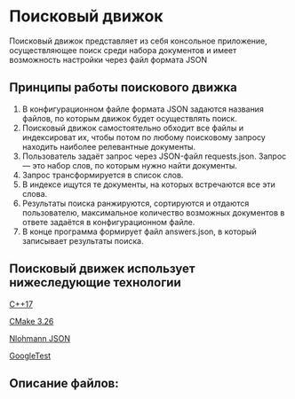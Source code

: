 # Поисковый движок

Поисковый движок  представляет из себя консольное приложение,
осуществляющее поиск среди набора документов и имеет возможность
настройки через файл формата JSON

## Принципы работы поискового движка

1. В конфигурационном файле формата JSON задаются названия
   файлов, по которым движок будет осуществлять поиск.
2. Поисковый движок  самостоятельно обходит все файлы и
   индексироват их, чтобы потом по любому поисковому запросу находить наиболее
   релевантные документы.
3. Пользователь задаёт запрос через JSON-файл requests.json. Запрос — это
   набор слов, по которым нужно найти документы.
4. Запрос трансформируется в список слов.
5. В индексе ищутся те документы, на которых встречаются все эти слова.
6. Результаты поиска ранжируются, сортируются и отдаются пользователю,
   максимальное количество возможных документов в ответе задаётся в
   конфигурационном файле.
7. В конце программа формирует файл answers.json, в который записывает
   результаты поиска.

## Поисковый движек использует нижеследующие технологии

[C++17](https://en.cppreference.com/w/cpp/17)

[CMake 3.26](https://cmake.org/cmake/help/latest/release/3.26.html)

[Nlohmann JSON](https://github.com/nlohmann/json)

[GoogleTest](https://github.com/google/googletest)

## Описание файлов: